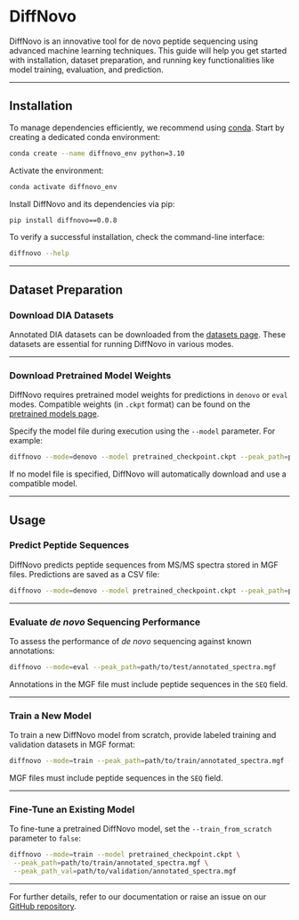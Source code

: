 
# DiffNovo

DiffNovo is an innovative tool for de novo peptide sequencing using advanced machine learning techniques. This guide will help you get started with installation, dataset preparation, and running key functionalities like model training, evaluation, and prediction.

---

## Installation

To manage dependencies efficiently, we recommend using [conda](https://docs.conda.io/en/latest/). Start by creating a dedicated conda environment:

```sh
conda create --name diffnovo_env python=3.10
```

Activate the environment:

```sh
conda activate diffnovo_env
```

Install DiffNovo and its dependencies via pip:

```sh
pip install diffnovo==0.0.8
```

To verify a successful installation, check the command-line interface:

```sh
diffnovo --help
```

---

## Dataset Preparation

### Download DIA Datasets

Annotated DIA datasets can be downloaded from the [datasets page](https://github.com/Biocomputing-Research-Group/DiffNovo/diffnovo-main/datasets). These datasets are essential for running DiffNovo in various modes.

---

### Download Pretrained Model Weights

DiffNovo requires pretrained model weights for predictions in `denovo` or `eval` modes. Compatible weights (in `.ckpt` format) can be found on the [pretrained models page](https://github.com/Biocomputing-Research-Group/DiffNovo/diffnovo-main/pretrained-models).

Specify the model file during execution using the `--model` parameter. For example:

```sh
diffnovo --mode=denovo --model pretrained_checkpoint.ckpt --peak_path=path/to/predict/spectra.mgf --output=path/to/output
```

If no model file is specified, DiffNovo will automatically download and use a compatible model.

---

## Usage

### Predict Peptide Sequences

DiffNovo predicts peptide sequences from MS/MS spectra stored in MGF files. Predictions are saved as a CSV file:

```sh
diffnovo --mode=denovo --model pretrained_checkpoint.ckpt --peak_path=path/to/spectra.mgf --output=path/to/output.csv
```

---

### Evaluate *de novo* Sequencing Performance

To assess the performance of *de novo* sequencing against known annotations:

```sh
diffnovo --mode=eval --peak_path=path/to/test/annotated_spectra.mgf
```

Annotations in the MGF file must include peptide sequences in the `SEQ` field.

---

### Train a New Model

To train a new DiffNovo model from scratch, provide labeled training and validation datasets in MGF format:

```sh
diffnovo --mode=train --peak_path=path/to/train/annotated_spectra.mgf --peak_path_val=path/to/validation/annotated_spectra.mgf
```

MGF files must include peptide sequences in the `SEQ` field.

---

### Fine-Tune an Existing Model

To fine-tune a pretrained DiffNovo model, set the `--train_from_scratch` parameter to `false`:

```sh
diffnovo --mode=train --model pretrained_checkpoint.ckpt \
 --peak_path=path/to/train/annotated_spectra.mgf \
 --peak_path_val=path/to/validation/annotated_spectra.mgf
```

---

For further details, refer to our documentation or raise an issue on our [GitHub repository](https://github.com/Biocomputing-Research-Group/DiffNovo/issues). 


